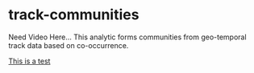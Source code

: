 track-communities
=================
Need Video Here...
This analytic forms communities from geo-temporal track data based on co-occurrence.

[This is a test](http://nbviewer.ipython.org/github/Sotera/track-communities/blob/master/Test.ipynb)
